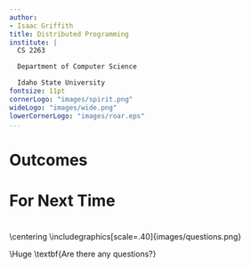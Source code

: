```yaml
---
author:
- Isaac Griffith
title: Distributed Programming
institute: |
  CS 2263

  Department of Computer Science

  Idaho State University
fontsize: 11pt
cornerLogo: "images/spirit.png"
wideLogo: "images/wide.png"
lowerCornerLogo: "images/roar.eps"
...
```


# Outcomes

# For Next Time

#

\centering
\includegraphics[scale=.40]{images/questions.png}

\Huge \textbf{Are there any questions?}
